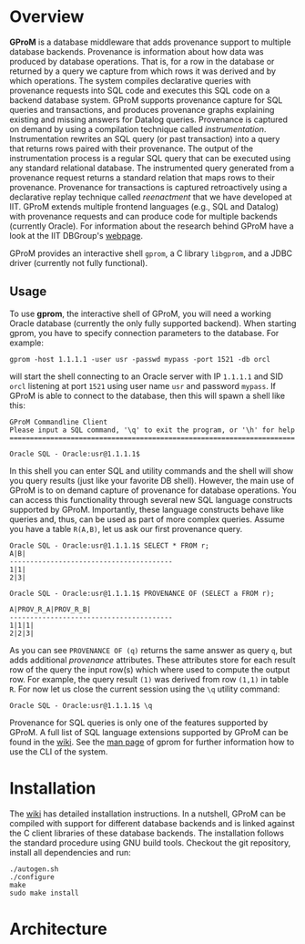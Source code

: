 # Overview

**GProM** is a database middleware that adds provenance support to multiple database backends. Provenance is information about how data was produced by database operations. That is, for a row in the database or returned by a query we capture from which rows it was derived and by which operations. The system compiles declarative queries with provenance requests into SQL code and executes this SQL code on a backend database system. GProM supports provenance capture for SQL queries and transactions, and produces provenance graphs explaining existing and missing answers for Datalog queries. Provenance is captured on demand by using a compilation technique called *instrumentation*. Instrumentation rewrites an SQL query (or past transaction) into a query that returns rows paired with their provenance. The output of the instrumentation process is a regular SQL query that can be executed using any standard relational database. The instrumented query generated from a provenance request returns a standard relation that maps rows to their provenance. Provenance for transactions is captured retroactively using a declarative replay technique called *reenactment* that we have developed at IIT. GProM extends multiple frontend languages (e.g., SQL and Datalog) with provenance requests and can produce code for multiple backends (currently Oracle). For information about the research behind GProM have a look at the IIT DBGroup's [webpage](http://www.cs.iit.edu/%7edbgroup/research/gprom.php). 

GProM provides an interactive shell `gprom`, a C library `libgprom`, and a JDBC driver (currently not fully functional).

## Usage ##

To use **gprom**, the interactive shell of GProM, you will need a working Oracle database (currently the only fully supported backend). When starting gprom, you have to specify connection parameters to the database. For example:

```
gprom -host 1.1.1.1 -user usr -passwd mypass -port 1521 -db orcl
```

will start the shell connecting to an Oracle server with IP `1.1.1.1` and SID `orcl` listening at port `1521` using user name `usr` and password `mypass`. If GProM is able to connect to the database, then this will spawn a shell like this:

```
GProM Commandline Client
Please input a SQL command, '\q' to exit the program, or '\h' for help
======================================================================

Oracle SQL - Oracle:usr@1.1.1.1$
```

In this shell you can enter SQL and utility commands and the shell will show you query results (just like your favorite DB shell). However, the main use of GProM is to on demand capture of provenance for database operations. You can access this functionality through several new SQL language constructs supported by GProM. Importantly, these language constructs behave like queries and, thus, can be used as part of more complex queries. Assume you have a table `R(A,B)`, let us ask our first provenance query.

```
Oracle SQL - Oracle:usr@1.1.1.1$ SELECT * FROM r;
A|B|
----------------------------------------
1|1|
2|3|

Oracle SQL - Oracle:usr@1.1.1.1$ PROVENANCE OF (SELECT a FROM r);

A|PROV_R_A|PROV_R_B|
----------------------------------------
1|1|1|
2|2|3|
```

As you can see `PROVENANCE OF (q)` returns the same answer as query `q`, but adds additional *provenance* attributes. These attributes store for each result row of the query the input row(s) which where used to compute the output row. For example, the query result `(1)` was derived from row `(1,1)` in table `R`. For now let us close the current session using the `\q` utility command:

```
Oracle SQL - Oracle:usr@1.1.1.1$ \q
```

Provenance for SQL queries is only one of the features supported by GProM. A full list of SQL language extensions supported by GProM can be found in the [wiki](https://github.com/lordpretzel/gprom/wiki/language). See the [man page]() of gprom for further information how to use the CLI of the system. 

# Installation

The [wiki](https://github.com/lordpretzel/gprom/wiki/installation) has detailed installation instructions. In a nutshell, GProM can be compiled with support for different database backends and is linked against the C client libraries of these database backends. The installation follows the standard procedure using GNU build tools. Checkout the git repository, install all dependencies and run:

```
./autogen.sh
./configure
make
sudo make install
```

# Architecture



